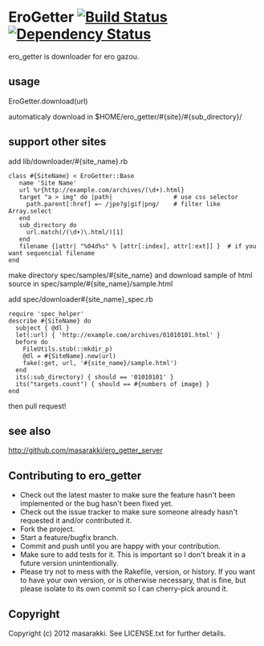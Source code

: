 EroGetter [![Build Status](https://secure.travis-ci.org/masarakki/ero_getter.png)](http://travis-ci.org/masarakki/ero_getter) [![Dependency Status](https://gemnasium.com/masarakki/ero_getter.png)](http://gemnasium.com/masarakki/ero_getter)
=========

ero_getter is downloader for ero gazou.

usage
-----
 EroGetter.download(url)

automaticaly download in $HOME/ero_getter/#{site}/#{sub_directory}/

support other sites
-------------------

add lib/downloader/#{site_name}.rb

    class #{SiteName} < EroGetter::Base
       name 'Site Name'
       url %r{http://example.com/archives/(\d+).html}
       target "a > img" do |path|                 # use css selector
         path.parent[:href] =~ /jpe?g|gif|png/    # filter like Array.select
       end
       sub_directory do
         url.match(/(\d+)\.html/)[1]
       end
       filename {|attr| "%04d%s" % [attr[:index], attr[:ext]] }  # if you want sequencial filename
    end

make directory spec/samples/#{site_name}
and download sample of html source in spec/sample/#{site_name}/sample.html

add spec/downloader#{site_name}_spec.rb

    require 'spec_helper'
    describe #{SiteName} do
      subject { @dl }
      let(:url) { 'http://example.com/archives/01010101.html' }
      before do
        FileUtils.stub(::mkdir_p)
        @dl = #{SiteName}.new(url)
        fake(:get, url, '#{site_name}/sample.html')
      end
      its(:sub_directory) { should == '01010101' }
      its("targets.count") { should == #{numbers of image} }
    end

then pull request!

see also
--------
http://github.com/masarakki/ero_getter_server

Contributing to ero_getter
--------------------------

* Check out the latest master to make sure the feature hasn't been implemented or the bug hasn't been fixed yet.
* Check out the issue tracker to make sure someone already hasn't requested it and/or contributed it.
* Fork the project.
* Start a feature/bugfix branch.
* Commit and push until you are happy with your contribution.
* Make sure to add tests for it. This is important so I don't break it in a future version unintentionally.
* Please try not to mess with the Rakefile, version, or history. If you want to have your own version, or is otherwise necessary, that is fine, but please isolate to its own commit so I can cherry-pick around it.

Copyright
---------

Copyright (c) 2012 masarakki. See LICENSE.txt for
further details.


